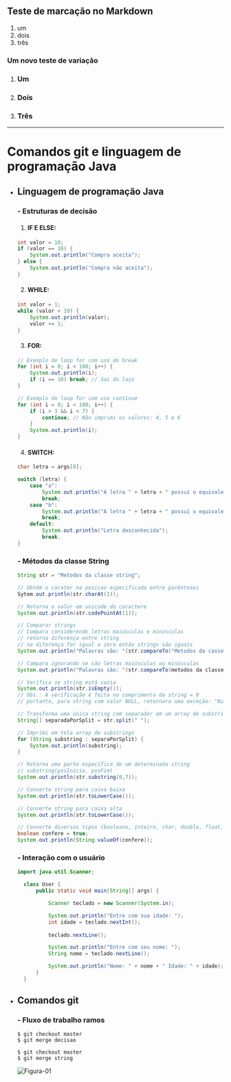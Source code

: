 ## Teste de marcação no Markdown

1. um
1. dois
1. três

### Um novo teste de variação

1. ### Um
2. ### Dois
3. ### Três

---

# Comandos git e linguagem de programação Java

- ## Linguagem de programação Java
    ### - Estruturas de decisão
    
    1. #### IF E ELSE:
    ```java
    int valor = 10;
    if (valor == 10) {
        System.out.println("Compra aceita");
    } else {
        System.out.println("Compra não aceita");
    }
    ```
    
    2. #### WHILE:
    ```java
    int valor = 1;
    while (valor < 10) {
        System.out.println(valor);
        valor += 1;
    }
    ```

    3. #### FOR:
    ```java
    // Exemplo de loop for com uso do break
    for (int i = 0; i < 100; i++) {
        System.out.println(i);
        if (i == 10) break; // Sai do laço
    }
  
    // Exemplo do loop for com uso continue
    for (int i = 0; i < 100; i++) {
        if (i > 3 && i < 7) {
            continue; // Não imprimi os valores: 4, 5 e 6
        }
        System.out.println(i);
    }
    ```

    4. #### SWITCH:
    ```java
    char letra = args[0]; 
    
    switch (letra) {
        case "a":
            System.out.println("A letra " + letra + " possuí o equivalente em ascii= " + (int)letra);
            break;
        case "b":
            System.out.println("A letra " + letra + " possuí o equivalente em ascii= " + (int)letra);
            break;
        default:
            System.out.println("Letra desconhecida");
            break.
    }
    
  ```  

    ### - Métodos da classe String
  
    ```java
    String str = "Metodos da classe string";
    
    // Obtém o carater na posicao especificada entre parênteses
    Sytem.out.println(str.charAt(1));   
    
    // Retorna o valor em unicode do caractere
    System.out.println(str.codePointAt(1)); 
  
    // Comparar strings
    // Compara considerendo letras maiúsculas e minúsculas
    // retorna diferença entre string
    // se diferença for igual a zero então strings são iguais
    System.out.println("Palavras são: "(str.compareTo("Metodos da casse string") == 0 ? "iguais" : "diferentes"));
  
    // Compara ignorando se são letras maiúsculas ou minúsculas
    System.out.println("Palavras são: "(str.compareTo(metodos da classe string)== 0 ? "iguais" : "diferentes"));
  
    // Verifica se string está vazia
    System.out.println(str.isEmpty());
    // Obs.: A verificação é feita no comprimento da string = 0
    // portanto, para string com valor NULL, retornara uma exceção: "NullPointerException"
  
    // Transforma uma única string com separador em um array de substrings
    String[] separadaPorSplit = str.split(" ");
    
    // Imprimi em tela array de substrings
    for (String substring : separaPorSplit) {
        System.out.println(substring);
    }  
    
    // Retorna uma parte específica de um determinada string
    // substring(posInicio, posFim)
    System.out.println(str.substring(0,7));
  
    // Converte string para caixa baixa
    System.out.println(str.toLowerCase());
  
    // Converte string para caixa alta
    System.out.println(str.toLowerCase());
  
    // Converte diversos tipos (booleano, inteiro, char, double, float, long, Object) para string
    boolean confere = true;
    System.out.println(String.valueOf(confere));
  ```

    ### - Interação com o usuário

    ```java
    import java.util.Scanner;
  
      class User {
          public static void main(String[] args) {
  
              Scanner teclado = new Scanner(System.in);
  
              System.out.println("Entre com sua idade: ");
              int idade = teclado.nextInt();
          
              teclado.nextLine();
  
              System.out.println("Entre com seu nome: ");
              String nome = teclado.nextLine();
  
              System.out.println("Nome: " + nome + " Idade: " + idade);
          }
      }
    ```

- ## Comandos git
    ### - Fluxo de trabalho ramos
    ```shell
    $ git checkout master
    $ git merge decisao
    ```
  
    ```shell
    $ git checkout master
    $ git merge string
    ```
  
    ![Figura-01](figuras/Tela-saida-git%20-tree.png "Figura 01")
